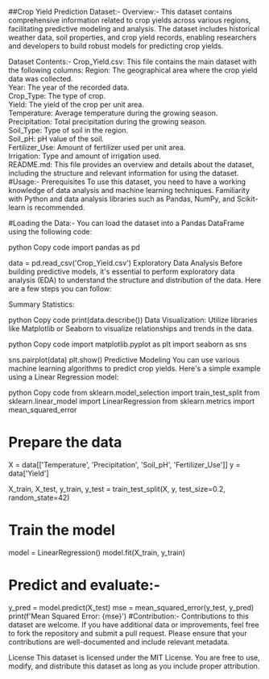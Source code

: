 ##Crop Yield Prediction Dataset:-
Overview:-
This dataset contains comprehensive information related to crop yields across various regions, facilitating predictive modeling and analysis. The dataset includes historical weather data, soil properties, and crop yield records, enabling researchers and developers to build robust models for predicting crop yields.

Dataset Contents:-
Crop_Yield.csv: This file contains the main dataset with the following columns:
Region: The geographical area where the crop yield data was collected.\
Year: The year of the recorded data.\
Crop_Type: The type of crop.\
Yield: The yield of the crop per unit area.\
Temperature: Average temperature during the growing season.\
Precipitation: Total precipitation during the growing season.\
Soil_Type: Type of soil in the region.\
Soil_pH: pH value of the soil.\
Fertilizer_Use: Amount of fertilizer used per unit area.\
Irrigation: Type and amount of irrigation used.\
README.md: This file provides an overview and details about the dataset, including the structure and relevant information for using the dataset.\
#Usage:-
Prerequisites
To use this dataset, you need to have a working knowledge of data analysis and machine learning techniques. Familiarity with Python and data analysis libraries such as Pandas, NumPy, and Scikit-learn is recommended.

#Loading the Data:-
You can load the dataset into a Pandas DataFrame using the following code:

python
Copy code
import pandas as pd

data = pd.read_csv('Crop_Yield.csv')
Exploratory Data Analysis
Before building predictive models, it's essential to perform exploratory data analysis (EDA) to understand the structure and distribution of the data. Here are a few steps you can follow:

Summary Statistics:

python
Copy code
print(data.describe())
Data Visualization:
Utilize libraries like Matplotlib or Seaborn to visualize relationships and trends in the data.

python
Copy code
import matplotlib.pyplot as plt
import seaborn as sns

sns.pairplot(data)
plt.show()
Predictive Modeling
You can use various machine learning algorithms to predict crop yields. Here's a simple example using a Linear Regression model:

python
Copy code
from sklearn.model_selection import train_test_split
from sklearn.linear_model import LinearRegression
from sklearn.metrics import mean_squared_error

# Prepare the data
X = data[['Temperature', 'Precipitation', 'Soil_pH', 'Fertilizer_Use']]
y = data['Yield']

X_train, X_test, y_train, y_test = train_test_split(X, y, test_size=0.2, random_state=42)

# Train the model
model = LinearRegression()
model.fit(X_train, y_train)

# Predict and evaluate:-
y_pred = model.predict(X_test)
mse = mean_squared_error(y_test, y_pred)
print(f'Mean Squared Error: {mse}')
#Contribution:-
Contributions to this dataset are welcome. If you have additional data or improvements, feel free to fork the repository and submit a pull request. Please ensure that your contributions are well-documented and include relevant metadata.

License
This dataset is licensed under the MIT License. You are free to use, modify, and distribute this dataset as long as you include proper attribution.
